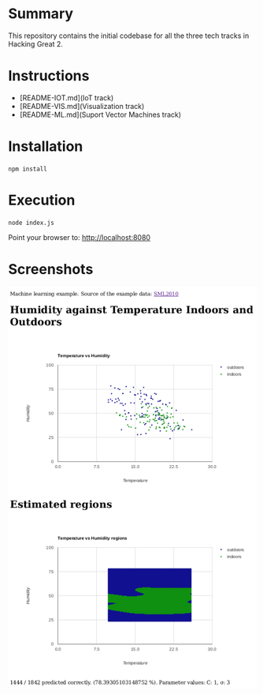 # Summary

This repository contains the initial codebase for all the three tech tracks in Hacking Great 2.

# Instructions

* [README-IOT.md](IoT track)
* [README-VIS.md](Visualization track)
* [README-ML.md](Suport Vector Machines track)

# Installation
`npm install`

# Execution
`node index.js`

Point your browser to: [http://localhost:8080](http://localhost:8080)

# Screenshots

![alt text](pics/ml.png "Screenshot")
